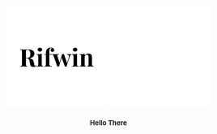 <p align="center">
  <img src="assets/dark.png#gh-light-mode-only" alt="Light Logo" width="200">
  <img src="assets/light.png#gh-dark-mode-only" alt="Dark Logo" width="200">
</p>

<h1 align="center" style="font-size: small"> Hello There </h1>
